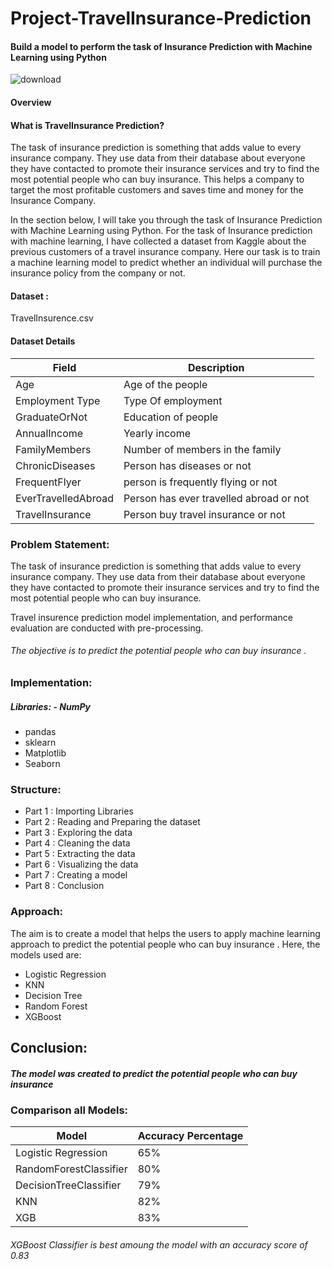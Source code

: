 # Project-TravelInsurance-Prediction
####   Build a model to  perform the task of Insurance Prediction with Machine Learning using Python
![download](https://user-images.githubusercontent.com/98824148/177312335-f453c738-e59d-4e5a-ab43-453c61ea2b80.jpg)
#### Overview
#### What is TravelInsurance Prediction?
The task of insurance prediction is something that adds value to every insurance company. They use data from their database about everyone they have contacted to promote their insurance services and try to find the most potential people who can buy insurance. This helps a company to target the most profitable customers and saves time and money for the Insurance Company.

In the section below, I will take you through the task of Insurance Prediction with Machine Learning using Python. For the task of Insurance prediction with machine learning, I have collected a dataset from Kaggle about the previous customers of a travel insurance company. Here our task is to train a machine learning model to predict whether an individual will purchase the insurance policy from the company or not.

#### Dataset :
TravelInsurence.csv
#### Dataset Details

| Field | Description | 
| --- | --- |
| Age | Age of the people |
| Employment Type | Type Of employment |
| GraduateOrNot | Education of people |
| AnnualIncome | Yearly income  |
| FamilyMembers | Number of members in the family |
| ChronicDiseases | Person has diseases or not |
| FrequentFlyer| person is frequently flying or not |
| EverTravelledAbroad| Person has ever travelled abroad or not |
| TravelInsurance | Person buy travel insurance or not |
### Problem Statement:
The task of insurance prediction is something that adds value to every insurance company. They use data from their database about everyone they have contacted to promote their insurance services and try to find the most potential people who can buy insurance.

 Travel insurence prediction model implementation, and performance evaluation are conducted with pre-processing.

###### The objective is to predict  the potential people who can buy insurance .
### Implementation:
##### Libraries: - NumPy
- pandas 
- sklearn
- Matplotlib 
- Seaborn
###  Structure:
- Part 1 : Importing Libraries
- Part 2 : Reading and Preparing the dataset
- Part 3 : Exploring the data
- Part 4 : Cleaning the data
- Part 5 : Extracting the data
- Part 6 : Visualizing the data
- Part 7 : Creating a model
- Part 8 : Conclusion

### Approach:
 The aim is to create a model that helps the users to apply machine learning approach to predict the potential people who can buy insurance . Here, the models used are:

- Logistic Regression
- KNN
- Decision Tree
- Random Forest
- XGBoost
## Conclusion:
##### The model was created to predict the potential people who can buy insurance


### Comparison all Models:

| Model | Accuracy Percentage | 
| --- | --- |
| Logistic Regression | 65% |
| RandomForestClassifier | 80% |
| DecisionTreeClassifier | 79% |
| KNN | 82% |
| XGB | 83% |


###### XGBoost Classifier is best amoung the model with an accuracy score of 0.83

